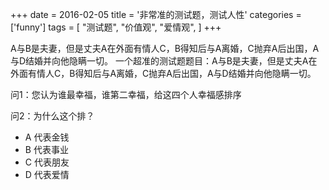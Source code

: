 +++
date = 2016-02-05
title = '非常准的测试题，测试人性'
categories = ['funny']
tags = [
    "测试题",
    "价值观",
    "爱情观",
]
+++


A与B是夫妻，但是丈夫A在外面有情人C，B得知后与A离婚，C抛弃A后出国，A与D结婚并向他隐瞒一切。
一个超准的测试题题目：A与B是夫妻，但是丈夫A在外面有情人C，B得知后与A离婚，C抛弃A后出国，A与D结婚并向他隐瞒一切。 

问1：您认为谁最幸福，谁第二幸福，给这四个人幸福感排序

问2：为什么这个排？

* A 代表金钱
* B 代表事业
* C 代表朋友
* D 代表爱情

